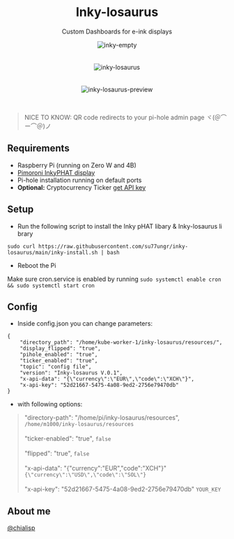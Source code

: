 
  <div align="center">
  
  #  Inky-losaurus 
   Custom Dashboards for e-ink displays
  </div>
 
 <div align="center">
 
![inky-empty](https://user-images.githubusercontent.com/69374354/190515213-0754d728-cc06-440f-adb7-18ff0a2a1e2f.png)
<br><br>
<br>
![inky-losaurus](https://user-images.githubusercontent.com/69374354/190515235-84974961-f46f-4417-b627-bd83541c6267.png)
<br><br><br>
![inky-losaurus-preview](https://user-images.githubusercontent.com/69374354/190515533-cacd056c-9dad-4c64-90dc-4896bcd49cf8.png)
<br>
  </h3>

   </div>
   
<br> 

> NICE TO KNOW: QR code redirects to your pi-hole admin page ヾ(＠⌒ー⌒＠)ノ
  
 
## Requirements

  
- Raspberry Pi (running on Zero W and 4B)
- [Pimoroni InkyPHAT display](https://shop.pimoroni.com/products/inky-phat?variant=12549254938707)
- Pi-hole installation running on default ports
- **Optional:** Cryptocurrency Ticker <a href="https://www.livecoinwatch.com/tools/api#try">get API key</a>


## Setup
- Run the following script to install the Inky pHAT libary & Inky-losaurus li brary 
```
sudo curl https://raw.githubusercontent.com/su77ungr/inky-losaurus/main/inky-install.sh | bash
```
- Reboot the Pi

Make sure cron.service is enabled by running  `sudo systemctl enable cron && sudo systemctl start cron`
## Config
- Inside config.json you can change parameters:

```
{
    "directory_path": "/home/kube-worker-1/inky-losaurus/resources/",
    "display_flipped": "true",
    "pihole_enabled": "true",
    "ticker_enabled": "true",
    "topic": "config file",
    "version": "Inky-losaurus V.0.1",
    "x-api-data": "{\"currency\":\"EUR\",\"code\":\"XCH\"}",
    "x-api-key": "52d21667-5475-4a08-9ed2-2756e79470db"
}
```
- with following options: 

> "directory-path": "/home/pi/inky-losaurus/resources", `/home/m1000/inky-losaurus/resources` <br><br>
> "ticker-enabled": "true", `false` <br><br>
> "flipped": "true", `false` <br><br>
> "x-api-data": "{\"currency\":\"EUR\",\"code\":\"XCH\"}"  `{\"currency\":\"USD\",\"code\":\"SOL\"}`  <br><br>
> "x-api-key": "52d21667-5475-4a08-9ed2-2756e79470db" `YOUR_KEY` 

## About me

<a href="https://twitter.com/chialisp"> @chialisp </a>


